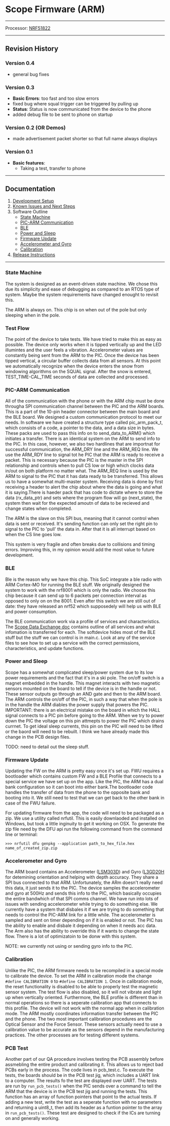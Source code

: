 # Scope Firmware (ARM)
----
Processor: [NRF51822](https://github.com/avatech-inc/Scope_Firmware_ARM/blob/documentation/doc/Scope%20Datasheets/nRF51_Series_Reference_manual%20v3.0.pdf)

----

## Revision History

### Version 0.4
* general bug fixes

### Version 0.3
* **Basic Errors**: too fast and too slow errors
* fixed bug where squal trigger can be triggered by pulling up
* **Status**: Status is now communicated from the device to the phone
* added debug file to be sent to phone on startup

### Version 0.2 (OR Demos)
* made advertisement packet shorter so that full name always displays

### Version 0.1
* **Basic features**: 
   * Taking a test, transfer to phone

----
## Documentation
1. [Development Setup](doc/dev_setup.md)
2. [Known Issues and Next Steps](doc/next_steps.md)
3. Software Outline
    * [State Machine](#state-machine)
    * [PIC-ARM Communication](#pic-arm-communication)
    * [BLE](#ble)
    * [Power and Sleep](#power-and-sleep)
    * [Firmware Update](#firmware-update)
    * [Accelerometer and Gyro](accelerometer-and-gyro)
    * [Calibration](#calibration)
4. [Release Instructions](doc/release_instructions.md)

----

### State Machine
The system is designed as an event-driven state machine. We chose this due its simplicity and ease of debugging as compared to an RTOS type of system. Maybe the system requirements have changed enought to revisit this. 

The ARM is always on. This chip is on when out of the pole but only sleeping when in the pole. 

### Test Flow
The point of the device to take tests. We have tried to make this as easy as possible. The device only works when it is tipped vertically up and the LED illumintes and the user feels a vibration. Accelerometer values are constantly being sent from the ARM to the PIC. Once the device has been tipped vertical, a circular buffer collects data from all sensors. At this point we automatically recognize when the device enters the snow from windowing algorithms on the SQUAL signal. After the snow is entered, TEST_TIME-CAL_TIME seconds of data are collected and processed. 

### PIC-ARM Communication
All of the communication with the phone or with the ARM chip must be done througha SPI communication channel between the PIC and the ARM boards. This is a part of the 10-pin header connector between the main board and the BLE board. We designed a custom communication protocol to meet our needs. In software we have created a structure type called pic_arm_pack_t, which consists of a code, a pointer to the data, and a data size in bytes. These packs are used to pass this info on to send_data_to_ARM() which initiates a transfer. There is an identical system on the ARM to send info to the PIC. In this case, however, we also two hardlines that are importnat for successful communication, the ARM_DRY line and the ARM_REQ line. We use the ARM_RDY line to signal tot he PIC that the ARM is ready to receive a packet. This is necessary because the PIC is the master in the SPI relationship and controls when to pull CS low or high which clocks data in/out on both platform no matter what. The ARM_REQ line is used by the ARM to signal to the PIC that it has data ready to be transferred. This allows us to have a somewhat multi-master system. Receiving data is done by first receiving a header to alert the chip about where the data is going and what it is saying.There is haeder pack that has code to dictate where to store the data (rx_data_ptr) and sets where the program flow will go (next_state), the system then wait for the expected amoutn of data to be recieved and change states when completed.

The ARM is the slave on this SPI bus, meaning that it cannot control when data is sent or received. It's sending function can only set the right pin to signal to the PIC to 'pull' the data in. After that it is all interrupt based on when the CS line goes low.

This system is very fragile and often breaks due to collisions and timing errors. Improving this, in my opinion would add the most value to future development.

### BLE
Ble is the reason why we have this chip. This SoC integrate a ble radio with ARM Cortex-MO for running the BLE stuff. We originally designed the system to work with the nrf8001 which is only the radio. We choose this chip because it can send up to 6 packets per connection interval as opposed to only on on the 8001. Even after this switch we are still out of date: they have released an nrf52 which supposedely will help us with BLE and power consumption.

The BLE communication work via a profile of services and characteristics. The [Scope Data Exchange doc](https://docs.google.com/spreadsheets/d/11Skohx51fUKSo8CJepi-iRT_FO2PIE0_o6SkqYJRFlI/edit#gid=1879330772) contains outline of all services and what infomation is transferred for each. The softdevice hides most of the BLE stuff but the stuff we can control is in main.c. Look at any of the service files to see how to set up a service with the correct permissions, characteristics, and update functions.

### Power and Sleep
Scope has a somewhat complicated sleep/power system due to its low power requirements and the fact that it's in a ski pole. The on/off switch is a magnet embedded in the handle. This magnet interacts with two magnetic sensors mounted on the board to tell if the device is in the handle or not. These sensor outputs go through an AND gate and then to the ARM board. The ARM controls the on/off of the PIC, in such a way that when the pole is in the handle the ARM diables the power supply that powers the PIC. IMPORTANT: there is an electrical mistake on the board in which the HALL signal connects to a PIC pin before going to the ARM. When we try to power down the PIC the voltage on this pin attmepts to power the PIC which drains currnet. To get ideal sleep currents, this pin on the PIC will need to be lifted or the baord will need to be rebuilt. I think we have already made this change in the PCB design files.

TODO: need to detail out the sleep stuff.

### Firmware Update
Updating the FW on the ARM is pretty easy once it's set up. FWU requires a bootloader which contains custom FW and a BLE Profile that connects to a special service we have set up on the app. Like the PIC, the ARM has a dual bank configuration so it can boot into either bank.The bootloader code handles the transfer of data from the phone to the opposite bank and booting into it. We still need to test that we can get back to the other bank in case of the FWU failure.

For updating firmware from the app, the code will need to be packaged as a zip. We use a utility called nrfutil. This is easily downlaoded and installed on Windows, but took a little inginuity to get it working on OSX. To generate the zip file need by the DFU api run the following command from the command line or terminal:
```
>>> nrfutil dfu genpkg --application path_to_hex_file.hex name_of_created_zip.zip
```


### Accelerometer and Gyro
The ARM board contains an Accelerometer ([LSM303D](https://github.com/avatech-inc/Scope_Firmware_ARM/blob/documentation/doc/Scope%20Datasheets/LSM303D.pdf)) and Gyro ([L3GD20H](https://github.com/avatech-inc/Scope_Firmware_ARM/blob/documentation/doc/Scope%20Datasheets/L3GD20H.pdf) for detemining orientation and helping with depth accuracy. They share a SPI bus connected to that ARM. Unfortunately, the ARm doesn't really need this data, it just sends it to the PIC. The device samples the accelerometer and gyro at 500Hz and sends this info to the PIC, which basically occupies the entire bandwhich of that SPI comms channel. We have run into lots of issues with sending accelerometer while trying to do something else. We currently have a system that disbales it if we are trying to do something that needs to control the PIC-ARM link for a little while. The accelerometer is sampled and sent on timer depending on if it is enabled or not. The PIC has the ability to enable and disbale it depending on when it needs acc data. The Arm also has the ability to override this if it wants to change the state flow. There is a lot of optimizatoin to be donw with this system.

NOTE: we currently not using or sending gyro info to the PIC. 

### Calibration
Unlike the PIC, the ARM firmware needs to be recompiled in a special mode to calibrate the device. To set the ARM in calibration mode the change `#define CALIBRATION 0` to `#define CALIBRATION 1`. Once in calibration mode, the reset functionality is disabled to be able to properly test the magnetic sensor system. The test flow is also disabled, so it will not vibrate and light up when vertically oriented. Furthermore, the BLE profile is different than in normal operations so there is a seperate calibration app that connects to this profile. The device will not work with the normal app when in calibration mode. The ARM mostly coordinates information transfer between the PIC and the phone. The two most important calibration procedures are the Optical Sensor and the Force Sensor. These sensors actually need to use a calibration value to be accurate as the sensors depend in the manufacturing practices. The other processes are for testing different systems.

### PCB Test
Another part of our QA procedure involves testing the PCB assembly before assmebling the entire product and calibrating it. This allows us to reject bad PCBs early in the process. The code lives in pcb_test.c. To execute the tests, the boards should be in the PCB test jig, which includes a UART link to a computer. The results fo the test are displayed over UART. The tests are run by `run_pcb_tests()` when the PIC sends over a command to tell the ARM that the device is in the PCB test jig and running the tests. This function has an array of function pointers that point to the actual tests. If adding a new test, write the test as a seperate function with no parameters and returning a uint8_t, then add its header as a funtion pointer to the array in `run_pcb_tests()`. These test are designed to check if the ICs are turning on and generally working.

